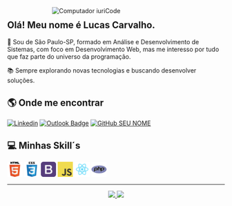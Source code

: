 <img src="https://raw.githubusercontent.com/MicaelliMedeiros/micaellimedeiros/master/image/computer-illustration.png" min-width="400px" max-width="400px" width="400px" align="right" alt="Computador iuriCode">

## Olá! Meu nome é Lucas Carvalho.



:pushpin: Sou de São Paulo-SP, formado em Análise e Desenvolvimento de Sistemas, com foco em Desenvolvimento Web, mas me interesso por tudo que faz parte do universo da programação.


:books: Sempre explorando novas tecnologias e buscando desenvolver soluções.


## :earth_americas: Onde me encontrar

[![Linkedin](https://img.shields.io/badge/-LUCASCARVALHO-blue?style=flat-square&logo=Linkedin&logoColor=white&link=LINK-DO-SEU-LINKEDIN)](https://www.linkedin.com/in/lucasalexandrecarvalho)
[![Outlook Badge](https://img.shields.io/badge/-OUTLOOK-006bed?style=flat-square&logo=microsoft-outlook&logoColor=white&link=mailto:SEU-EMAIL)](mailto:lucasalexandre_82@hotmail.com)
[![GitHub SEU NOME]( https://img.shields.io/github/followers/luccarvalho?label=follow&style=social)](https://github.com/luccarvalho)


## :computer: Minhas Skill´s

<code><img height="35" src="https://raw.githubusercontent.com/github/explore/80688e429a7d4ef2fca1e82350fe8e3517d3494d/topics/html/html.png" alt="HTML5"/></code>
<code><img height="35" src="https://raw.githubusercontent.com/github/explore/80688e429a7d4ef2fca1e82350fe8e3517d3494d/topics/css/css.png" alt="CSS"/></code>
<code><img height="35" src="https://raw.githubusercontent.com/github/explore/80688e429a7d4ef2fca1e82350fe8e3517d3494d/topics/bootstrap/bootstrap.png" alt="Bootstrap"/></code>
<code><img height="35" src="https://raw.githubusercontent.com/github/explore/80688e429a7d4ef2fca1e82350fe8e3517d3494d/topics/javascript/javascript.png" alt="Javascript"/></code>
<code><img height="35" src="https://raw.githubusercontent.com/github/explore/80688e429a7d4ef2fca1e82350fe8e3517d3494d/topics/react/react.png" alt="React"/></code>
<code><img height="35" src="https://raw.githubusercontent.com/github/explore/80688e429a7d4ef2fca1e82350fe8e3517d3494d/topics/php/php.png" alt="PHP"/></code>

----

<div align="center">
  <a href="https://github.com/luccarvalho">
<!--   <img height="155em" src="https://github-readme-stats.vercel.app/api?username=luccarvalho&show_icons=true&theme=dracula&include_all_commits=true&count_private=true"/> -->
  <img height="175em" src="https://streak-stats.demolab.com/?user=luccarvalho&theme=dracula"/>
  <img height="175em" src="https://github-readme-stats.vercel.app/api/top-langs/?username=luccarvalho&layout=compact&langs_count=7&theme=dracula"/>
</div>
